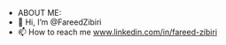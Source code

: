 - ABOUT ME:
- 👋 Hi, I’m @FareedZibiri
- 📫 How to reach me www.linkedin.com/in/fareed-zibiri



<!---
FareedZibiri/FareedZibiri is a ✨ special ✨ repository because its `README.md` (this file) appears on your GitHub profile.
You can click the Preview link to take a look at your changes.
--->
